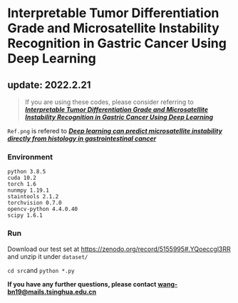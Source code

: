 # Interpretable Tumor Differentiation Grade and Microsatellite Instability Recognition in Gastric Cancer Using Deep Learning

## update: 2022.2.21

> If you are using these codes, please consider referring to [***Interpretable Tumor Differentiation Grade and Microsatellite Instability Recognition in Gastric Cancer Using Deep Learning***](https://www.nature.com/articles/s41374-022-00742-6#citeas)

`Ref.png` is refered to [***Deep learning can predict microsatellite instability directly from histology in gastrointestinal cancer***](https://www.nature.com/articles/s41591-019-0462-y)

### Environment

```
python 3.8.5
cuda 10.2
torch 1.6
nunmpy 1.19.1
staintools 2.1.2
torchvision 0.7.0
opencv-python 4.4.0.40
scipy 1.6.1
```

### Run

Download our test set at https://zenodo.org/record/5155995#.YQoeccgl3RR and unzip it under `dataset/`

`cd src`and `python *.py`



**If you have any further questions, please contact wang-bn19@mails.tsinghua.edu.cn**
